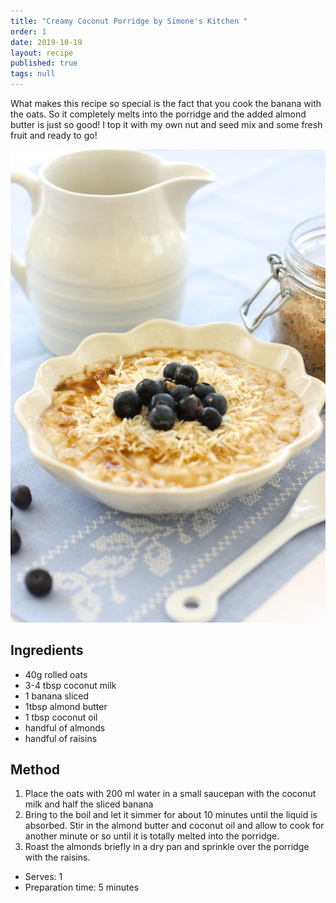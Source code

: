 ```yaml
---
title: "Creamy Coconut Porridge by Simone's Kitchen "
order: 1
date: 2019-10-19
layout: recipe
published: true
tags: null
---
```

What makes this recipe so special is the fact that you cook the banana with the oats. So it completely melts into the porridge and the added almond butter is just so good! I top it with my own nut and seed mix and some fresh fruit and ready to go!

![Placeholder](../uploads/coconut-porridge-cover.jpg)

## Ingredients

* 40g rolled oats
* 3-4 tbsp coconut milk
* 1 banana sliced
* 1tbsp almond butter 
* 1 tbsp coconut oil
* handful of almonds 
* handful of raisins

## Method

1. Place the oats with 200 ml water in a small saucepan with the coconut milk and half the sliced banana
2. Bring to the boil and let it simmer for about 10 minutes until the liquid is absorbed. Stir in the almond butter and coconut oil and allow to cook for another minute or so until it is totally melted into the porridge.
3. Roast the almonds briefly in a dry pan and sprinkle over the porridge with the raisins.

* Serves: 1
* Preparation time: 5 minutes